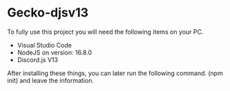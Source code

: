 # Gecko-djsv13

To fully use this project you will need the following items on your PC.

- Visual Studio Code
- NodeJS on version: 16.8.0
- Discord.js V13

After installing these things, you can later run the following command. (npm init) and leave the information. 


